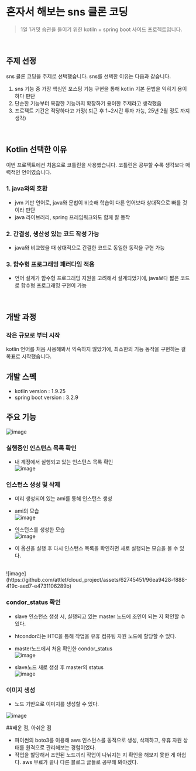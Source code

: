 # 혼자서 해보는 sns 클론 코딩


> 1일 1커밋 습관을 들이기 위한 kotiln + spring boot 사이드 프로젝트입니다.

<br>

## 주제 선정

sns 클론 코딩을 주제로 선택했습니다. sns를 선택한 이유는 다음과 같습니다.

1. sns 기능 중 가장 핵심인 포스팅 기능 구현을 통해 kotlin 기본 문법을 익히기 용이하다 판단
2. 단순한 기능부터 복잡한 기능까지 확장하기 용이한 주제라고 생각했음
3. 프로젝트 기간은 적당하다고 가정( 퇴근 후 1~2시간 투자 가능, 25년 2월 정도 까지 생각)

<br>

## Kotlin 선택한 이유

이번 프로젝트에선 처음으로 코틀린을 사용했습니다. 코틀린은 공부할 수록 생각보다 매력적인 언어였습니다.

### 1. java와의 호환

- jvm 기반 언어로, java와 문법이 비슷해 학습이 다른 언어보다 상대적으로 빠를 것이라 판단
- java 라이브러리, spring 프레임워크와도 함께 잘 동작

### 2. 간결성, 생산성 있는 코드 작성 가능

- java와 비교했을 때 상대적으로 간결한 코드로 동일한 동작을 구현 가능


### 3. 함수형 프로그래밍 패러다임 적용

- 언어 설계가 함수형 프로그래밍 지원을 고려해서 설계되었기에, java보다 짧은 코드로 함수형 프로그래밍 구현이 가능


<br>




## 개발 과정

### 작은 규모로 부터 시작
kotlin 언어를 처음 사용해봐서 익숙하지 않았기에, 최소한의 기능 동작을 구현하는 걸 목표로 시작했습니다.








## 개발 스펙

- kotlin version : 1.9.25
- spring boot version : 3.2.9

  







## 주요 기능

![image](https://github.com/attlet/cloud_project/assets/62745451/1d1820c0-dad2-4477-b1ee-5e93773b18ff)


### 실행중인 인스턴스 목록 확인 
- 내 계정에서 실행되고 있는 인스턴스 목록 확인
  <br>
![image](https://github.com/attlet/cloud_project/assets/62745451/e96253b2-f4e3-4f72-b412-ae772b87bd05)


### 인스턴스 생성 및 삭제
- 미리 생성되어 있는 ami를 통해 인스턴스 생성

- ami의 모습<br>
![image](https://github.com/attlet/cloud_project/assets/62745451/075f4775-7665-4d60-b79f-3187b960ca9d)

- 인스턴스를 생성한 모습<br>
![image](https://github.com/attlet/cloud_project/assets/62745451/14985243-f569-4916-8cba-1683076ccf74)

- 이 옵션을 실행 후 다시 인스턴스 목록을 확인하면 새로 실행되는 모습을 볼 수 있다.
<br>
![image](https://github.com/attlet/cloud_project/assets/62745451/96ea9428-f888-419c-aed7-e4731106289b)


### condor_status 확인

- slave 인스턴스 생성 시, 실행되고 있는 master 노드에 조인이 되는 지 확인할 수 있다.
- htcondor라는 HTC을 통해 작업을 유휴 컴퓨팅 자원 노드에 할당할 수 있다.

- master노드에서 처음 확인한 condor_status <br>
![image](https://github.com/attlet/cloud_project/assets/62745451/d60c5464-5b3f-4c54-89d4-36a8cbccdac3)

- slave노드 새로 생성 후 master의 status <br>
![image](https://github.com/attlet/cloud_project/assets/62745451/7375d8e7-82de-4ce3-bf77-115ec7d8edf4)

### 이미지 생성
- 노드 기반으로 이미지를 생성할 수 있다.

![image](https://github.com/attlet/cloud_project/assets/62745451/f318a9d3-ae27-42b4-a684-63d74431bf2c)



##배운 점, 아쉬운 점

- 파이썬의 boto3를 이용해 aws 인스턴스를 동적으로 생성, 삭제하고, 유휴 자원 상태를 원격으로 관리해보는 경험이었다.
- 작업을 할당해서 조인된 노드끼리 작업이 나눠지는 지 확인을 해보지 못한 게 아쉽다. aws 무료가 끝나 다른 블로그 글들로 공부해 봐야겠다.




